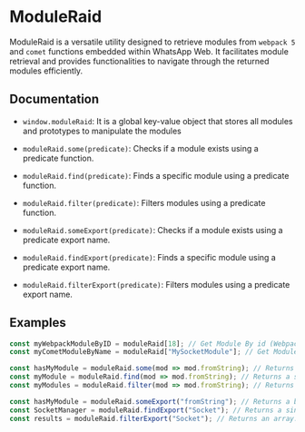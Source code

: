 # ModuleRaid

ModuleRaid is a versatile utility designed to retrieve modules from `webpack 5` and `comet` functions embedded within WhatsApp Web. It facilitates module retrieval and provides functionalities to navigate through the returned modules efficiently.

## Documentation

- `window.moduleRaid`: It is a global key-value object that stores all modules and prototypes to manipulate the modules

- `moduleRaid.some(predicate)`: Checks if a module exists using a predicate function.
- `moduleRaid.find(predicate)`: Finds a specific module using a predicate function.
- `moduleRaid.filter(predicate)`: Filters modules using a predicate function.
- `moduleRaid.someExport(predicate)`: Checks if a module exists using a predicate export name.
- `moduleRaid.findExport(predicate)`: Finds a specific module using a predicate export name.
- `moduleRaid.filterExport(predicate)`: Filters modules using a predicate export name.

## Examples

```js
const myWebpackModuleByID = moduleRaid[18]; // Get Module By id (Webpack)
const myCometModuleByName = moduleRaid["MySocketModule"]; // Get Module By Name (Comet)

const hasMyModule = moduleRaid.some(mod => mod.fromString); // Returns a boolean value.
const myModule = moduleRaid.find(mod => mod.fromString); // Returns a single result.
const myModules = moduleRaid.filter(mod => mod.fromString); // Returns an array.
```

```js
const hasMyModule = moduleRaid.someExport("fromString"); // Returns a boolean value.
const SocketManager = moduleRaid.findExport("Socket"); // Returns a single result.
const results = moduleRaid.filterExport("Socket"); // Returns an array.
```